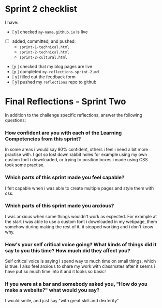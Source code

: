 # Sprint 2 checklist

I have:
- [ y] checked `my-name.github.io` is live
- [ ] added, committed, and pushed:
    - `sprint-1-technical.html`
    - `sprint-2-technical.html`
    - `sprint-2-cultural.html` 
- [y ] checked that my blog pages are live
- [y ] completed `my-reflections-sprint-2.md`
- [ y] filled out the feedback form
- [ y] pushed my `reflections` repo to github



# Final Reflections - Sprint Two 

In addition to the challenge specific reflections, answer the following questions:

### How confident are you with each of the Learning Competencies from this sprint?
In some areas i would say 80% confident, others i feel i need a bit more practise with. I got so lost down rabbit holes for example using my own custom font i downloaded, or trying to position boxes i made using CSS took some practise. 


### Which parts of this sprint made you feel capable?
I felt capable when i was able to create multiple pages and style them with css. 


### Which parts of this sprint made you anxious?
I was anxious when some things wouldn't work as expected. For example at the start i was able to use a custom font i downloaded in my webpage, them somehow during making the rest of it, it stopped working and i don't know why. 


### How's your self critical voice going? What kinds of things did it say to you this time? How much did they affect you?

Self critical voice is saying i spend way to much time on small things, which is true. I also feel anxious to share my work with classmates after it seems i have put so much time into it and it looks so basic! 

### If you were at a bar and somebody asked you, "How do you make a website?" what would you say?

I would smile, and just say "with great skill and dexterity" 
